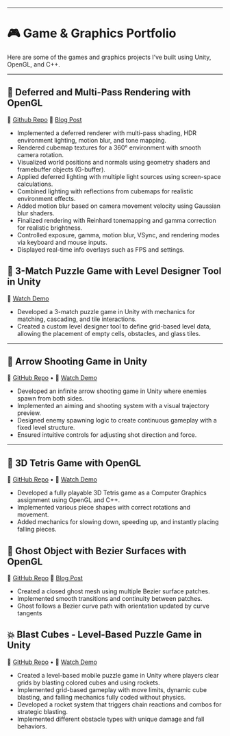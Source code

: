 
---

# 🎮 Game & Graphics Portfolio

Here are some of the games and graphics projects I’ve built using Unity, OpenGL, and C++.

---
## 🎨 Deferred and Multi-Pass Rendering with OpenGL  
🔗 [Github Repo](https://github.com/husnucura/graphics2-hw2) 🔗 [Blog Post](https://blog.metu.edu.tr/e252135/2025/05/08/deferred-and-multi-pass-rendering/)  

- Implemented a deferred renderer with multi-pass shading, HDR environment lighting, motion blur, and tone mapping.  
- Rendered cubemap textures for a 360° environment with smooth camera rotation.  
- Visualized world positions and normals using geometry shaders and framebuffer objects (G-buffer).  
- Applied deferred lighting with multiple light sources using screen-space calculations.  
- Combined lighting with reflections from cubemaps for realistic environment effects.  
- Added motion blur based on camera movement velocity using Gaussian blur shaders.  
- Finalized rendering with Reinhard tonemapping and gamma correction for realistic brightness.  
- Controlled exposure, gamma, motion blur, VSync, and rendering modes via keyboard and mouse inputs.  
- Displayed real-time info overlays such as FPS and settings.  


## 🧩 3-Match Puzzle Game with Level Designer Tool in Unity  
🎥 [Watch Demo](https://youtu.be/qBanCcmzCSE)

- Developed a 3-match puzzle game in Unity with mechanics for matching, cascading, and tile interactions.
- Created a custom level designer tool to define grid-based level data, allowing the placement of empty cells, obstacles, and glass tiles.

---

## 🏹 Arrow Shooting Game in Unity  
🔗 [GitHub Repo](https://github.com/husnucura/ArrowShooter) • 🎥 [Watch Demo](https://youtu.be/cy5SdwtsQPk)

- Developed an infinite arrow shooting game in Unity where enemies spawn from both sides.
- Implemented an aiming and shooting system with a visual trajectory preview.
- Designed enemy spawning logic to create continuous gameplay with a fixed level structure.
- Ensured intuitive controls for adjusting shot direction and force.

---

## 🧊 3D Tetris Game with OpenGL  
🔗 [GitHub Repo](https://github.com/husnucura/graphics-hw3) • 🎥 [Watch Demo](https://youtu.be/6C-MjebKEoQ)

- Developed a fully playable 3D Tetris game as a Computer Graphics assignment using OpenGL and C++.
- Implemented various piece shapes with correct rotations and movement.
- Added mechanics for slowing down, speeding up, and instantly placing falling pieces.

## 👻 Ghost Object with Bezier Surfaces with OpenGL
🔗 [GitHub Repo](https://github.com/husnucura/graphics2hw1) 🔗 [Blog Post](https://medium.com/@pingggfloyd/computer-graphics-rendering-ghost-object-with-surfaces-cc3e6518e923)

- Created a closed ghost mesh using multiple Bezier surface patches.
- Implemented smooth transitions and continuity between patches.
- Ghost follows a Bezier curve path with orientation updated by curve tangents

## 💥 Blast Cubes - Level-Based Puzzle Game in Unity

🔗 [GitHub Repo](https://github.com/husnucura/blast) • 🎥 [Watch Demo](https://youtu.be/OPk0Uk6_XyQ)

- Created a level-based mobile puzzle game in Unity where players clear grids by blasting colored cubes and using rockets.
- Implemented grid-based gameplay with move limits, dynamic cube blasting, and falling mechanics fully coded without physics.
- Developed a rocket system that triggers chain reactions and combos for strategic blasting.
- Implemented different obstacle types with unique damage and fall behaviors.



